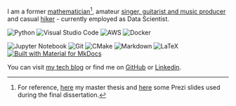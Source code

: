 I am a former [mathematician](https://arxiv.org/abs/1807.11287)[^1], amateur [singer, guitarist and music producer](https://radrocks.bandcamp.com/album/dieci) and casual [hiker](https://goo.gl/maps/XFowRG5hPc7ufbX69) - currently employed as Data Scientist.

<!-- badge credits to https://github.com/Ileriayo/markdown-badges#shortcuts -->

![Python](https://img.shields.io/badge/python-3670A0?style=for-the-badge&logo=python&logoColor=ffdd54)
![Visual Studio Code](https://img.shields.io/badge/Visual%20Studio%20Code-0078d7.svg?style=for-the-badge&logo=visual-studio-code&logoColor=white)
![AWS](https://img.shields.io/badge/AWS-%23FF9900.svg?style=for-the-badge&logo=amazon-aws&logoColor=white)
![Docker](https://img.shields.io/badge/docker-%230db7ed.svg?style=for-the-badge&logo=docker&logoColor=white)

![Jupyter Notebook](https://img.shields.io/badge/jupyter-%23FA0F00.svg?style=for-the-badge&logo=jupyter&logoColor=white)
![Git](https://img.shields.io/badge/git-%23F05033.svg?style=for-the-badge&logo=git&logoColor=white)
![CMake](https://img.shields.io/badge/CMake-%23008FBA.svg?style=for-the-badge&logo=cmake&logoColor=white)
![Markdown](https://img.shields.io/badge/markdown-%23000000.svg?style=for-the-badge&logo=markdown&logoColor=white)
![LaTeX](https://img.shields.io/badge/latex-%23008080.svg?style=for-the-badge&logo=latex&logoColor=white)
[![Built with Material for MkDocs](https://img.shields.io/badge/Material_for_MkDocs-526CFE?style=for-the-badge&logo=MaterialForMkDocs&logoColor=white)](https://squidfunk.github.io/mkdocs-material/)

<!-- <p align = "center">
  <img src = "https://github-readme-stats.vercel.app/api?username=a-slice-of-py&show_icons=true&theme=merko" width = 400>
  <img src = "https://github-readme-stats.vercel.app/api/top-langs/?username=a-slice-of-py&layout=compact&theme=merko" width = 335>
</p> -->

You can visit [my tech blog](https://a-slice-of-py.github.io/data-scientist-hub/) or find me on [GitHub](https://github.com/a-slice-of-py) or [Linkedin](https://it.linkedin.com/in/silviolugaro).

[^1]: For reference, [here](https://www.dima.unige.it/~sorrentino/Students/Tesi_Lugaro_Silvio.pdf) my master thesis and [here](https://prezi.com/dx8zq6x2p-dq/bayesian-monte-carlo/) some Prezi slides used during the final dissertation.
